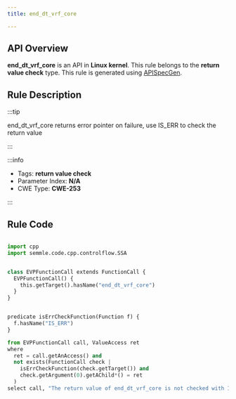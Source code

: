 ```yaml
---
title: end_dt_vrf_core

---
```



## API Overview
**end_dt_vrf_core** is an API in **Linux kernel**. This rule belongs to the **return value check** type. This rule is generated using [APISpecGen](../../tools/APISpecGen).
## Rule Description

:::tip

end_dt_vrf_core returns error pointer on failure, use IS_ERR to check the return value

:::

:::info

- Tags: **return value check**
- Parameter Index: **N/A**
- CWE Type: **CWE-253**

:::

## Rule Code
```python

import cpp
import semmle.code.cpp.controlflow.SSA


class EVPFunctionCall extends FunctionCall {
  EVPFunctionCall() {
    this.getTarget().hasName("end_dt_vrf_core")
  }
}


predicate isErrCheckFunction(Function f) {
  f.hasName("IS_ERR") 
}

from EVPFunctionCall call, ValueAccess ret
where
  ret = call.getAnAccess() and
  not exists(FunctionCall check |
    isErrCheckFunction(check.getTarget()) and
    check.getArgument(0).getAChild*() = ret
  )
select call, "The return value of end_dt_vrf_core is not checked with IS_ERR."
    
```